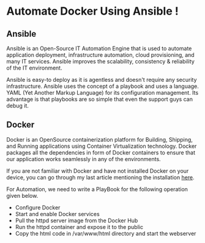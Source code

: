 # Automate Docker Using Ansible !

## Ansible
Ansible is an Open-Source IT Automation Engine that is used to automate application deployment, infrastructure automation, cloud provisioning, and many IT services. Ansible improves the scalability, consistency & reliability of the IT environment.

Ansible is easy-to deploy as it is agentless and doesn't require any security infrastructure. Ansible uses the concept of a playbook and uses a language. YAML (Yet Another Markup Language) for its configuration management. Its advantage is that playbooks are so simple that even the support guys can debug it.

## Docker
Docker is an OpenSource containerization platform for Building, Shipping, and Running applications using Container Virtualization technology. Docker packages all the dependencies in form of Docker containers to ensure that our application works seamlessly in any of the environments.

If you are not familiar with Docker and have not installed Docker on your device, you can go through my last article mentioning the installation  [here](https://hashnode.com/post/get-started-with-docker-ckhud2v3p01pyses11ply63rn).

For Automation, we need to write a PlayBook for the following operation given below.

* Configure Docker
* Start and enable Docker services
* Pull the httpd server image from the Docker Hub
* Run the httpd container and expose it to the public
* Copy the html code in /var/www/html directory and start the webserver



